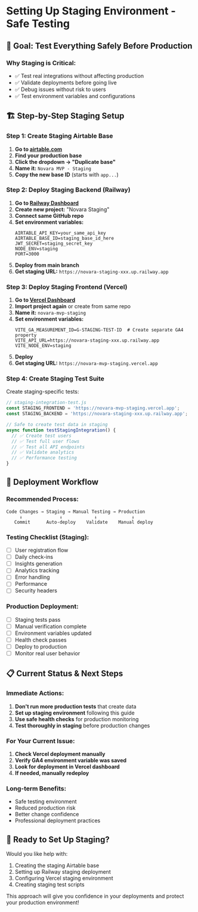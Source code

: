 # Setting Up Staging Environment - Safe Testing

## 🎯 **Goal: Test Everything Safely Before Production**

### **Why Staging is Critical:**
- ✅ Test real integrations without affecting production
- ✅ Validate deployments before going live
- ✅ Debug issues without risk to users
- ✅ Test environment variables and configurations

## 🏗️ **Step-by-Step Staging Setup**

### **Step 1: Create Staging Airtable Base**

1. **Go to [airtable.com](https://airtable.com)**
2. **Find your production base**
3. **Click the dropdown → "Duplicate base"**
4. **Name it:** `Novara MVP - Staging`
5. **Copy the new base ID** (starts with `app...`)

### **Step 2: Deploy Staging Backend (Railway)**

1. **Go to [Railway Dashboard](https://railway.app)**
2. **Create new project:** "Novara Staging"
3. **Connect same GitHub repo**
4. **Set environment variables:**
   ```env
   AIRTABLE_API_KEY=your_same_api_key
   AIRTABLE_BASE_ID=staging_base_id_here
   JWT_SECRET=staging_secret_key
   NODE_ENV=staging
   PORT=3000
   ```
5. **Deploy from main branch**
6. **Get staging URL:** `https://novara-staging-xxx.up.railway.app`

### **Step 3: Deploy Staging Frontend (Vercel)**

1. **Go to [Vercel Dashboard](https://vercel.com)**
2. **Import project again** or create from same repo
3. **Name it:** `novara-mvp-staging`
4. **Set environment variables:**
   ```env
   VITE_GA_MEASUREMENT_ID=G-STAGING-TEST-ID  # Create separate GA4 property
   VITE_API_URL=https://novara-staging-xxx.up.railway.app
   VITE_NODE_ENV=staging
   ```
5. **Deploy**
6. **Get staging URL:** `https://novara-mvp-staging.vercel.app`

### **Step 4: Create Staging Test Suite**

Create staging-specific tests:

```javascript
// staging-integration-test.js
const STAGING_FRONTEND = 'https://novara-mvp-staging.vercel.app';
const STAGING_BACKEND = 'https://novara-staging-xxx.up.railway.app';

// Safe to create test data in staging
async function testStagingIntegration() {
  // ✅ Create test users
  // ✅ Test full user flows  
  // ✅ Test all API endpoints
  // ✅ Validate analytics
  // ✅ Performance testing
}
```

## 🔄 **Deployment Workflow**

### **Recommended Process:**
```
Code Changes → Staging → Manual Testing → Production
     ↓              ↓            ↓             ↓
   Commit      Auto-deploy    Validate    Manual deploy
```

### **Testing Checklist (Staging):**
- [ ] User registration flow
- [ ] Daily check-ins
- [ ] Insights generation
- [ ] Analytics tracking
- [ ] Error handling
- [ ] Performance
- [ ] Security headers

### **Production Deployment:**
- [ ] Staging tests pass
- [ ] Manual verification complete
- [ ] Environment variables updated
- [ ] Health check passes
- [ ] Deploy to production
- [ ] Monitor real user behavior

## 📋 **Current Status & Next Steps**

### **Immediate Actions:**
1. **Don't run more production tests** that create data
2. **Set up staging environment** following this guide
3. **Use safe health checks** for production monitoring
4. **Test thoroughly in staging** before production changes

### **For Your Current Issue:**
1. **Check Vercel deployment manually**
2. **Verify GA4 environment variable was saved**
3. **Look for deployment in Vercel dashboard**
4. **If needed, manually redeploy**

### **Long-term Benefits:**
- Safe testing environment
- Reduced production risk
- Better change confidence
- Professional deployment practices

## 🚀 **Ready to Set Up Staging?**

Would you like help with:
1. Creating the staging Airtable base
2. Setting up Railway staging deployment
3. Configuring Vercel staging environment
4. Creating staging test scripts

This approach will give you confidence in your deployments and protect your production environment! 